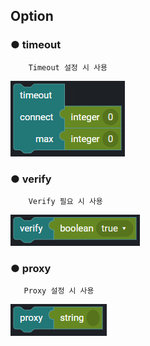 ## Option

### ● timeout

        Timeout 설정 시 사용

![](../../../../img/assets/image%20%28156%29.png)

### ● verify

        Verify 필요 시 사용

![type : ture, false](../../../../img/assets/image%20%28149%29.png)

### ● proxy

       Proxy 설정 시 사용

![](../../../../img/assets/image%20%28215%29.png)
